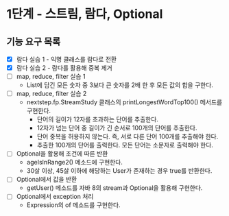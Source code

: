 # 1단계 - 스트림, 람다, Optional

## 기능 요구 목록
- [X] 람다 실습 1 - 익명 클래스를 람다로 전환
- [X] 람다 실습 2 - 람다를 활용해 중복 제거
- [ ] map, reduce, filter 실습 1
  - List에 담긴 모든 숫자 중 3보다 큰 숫자를 2배 한 후 모든 값의 합을 구한다.
- [ ] map, reduce, filter 실습 2
  - nextstep.fp.StreamStudy 클래스의 printLongestWordTop100() 메서드를 구현한다.
    - 단어의 길이가 12자를 초과하는 단어를 추출한다.
    - 12자가 넘는 단어 중 길이가 긴 순서로 100개의 단어를 추출한다.
    - 단어 중복을 허용하지 않는다. 즉, 서로 다른 단어 100개를 추출해야 한다.
    - 추출한 100개의 단어를 출력한다. 모든 단어는 소문자로 출력해야 한다.
- [ ] Optional을 활용해 조건에 따른 반환
  - ageIsInRange2() 메소드에 구현한다.
  - 30살 이상, 45살 이하에 해당하는 User가 존재하는 경우 true를 반환한다.
- [ ] Optional에서 값을 반환
  - getUser() 메소드를 자바 8의 stream과 Optional을 활용해 구현한다.
- [ ] Optional에서 exception 처리
  - Expression의 of 메소드를 구현한다.
